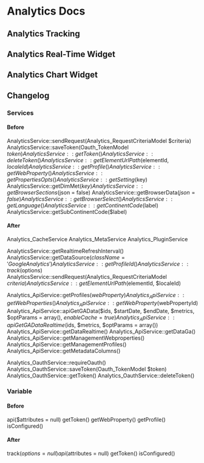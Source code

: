 # Analytics Docs

## Analytics Tracking

## Analytics Real-Time Widget

## Analytics Chart Widget

## Changelog

### Services

#### Before

AnalyticsService::sendRequest(Analytics_RequestCriteriaModel $criteria)
AnalyticsService::saveToken(Oauth_TokenModel $token)
AnalyticsService::getToken()
AnalyticsService::deleteToken()
AnalyticsService::getElementUrlPath($elementId, $localeId)
AnalyticsService::getProfile()
AnalyticsService::getWebProperty()
AnalyticsService::getPropertiesOpts()
AnalyticsService::getSetting($key)
AnalyticsService::getDimMet($key)
AnalyticsService::getBrowserSections($json = false)
AnalyticsService::getBrowserData($json = false)
AnalyticsService::getBrowserSelect()
AnalyticsService::getLanguage()
AnalyticsService::getContinentCode($label)
AnalyticsService::getSubContinentCode($label)

#### After

Analytics_CacheService
Analytics_MetaService
Analytics_PluginService

AnalyticsService::getRealtimeRefreshInterval()
AnalyticsService::getDataSource($className = 'GoogleAnalytics')
AnalyticsService::getProfileId()
AnalyticsService::track($options)
AnalyticsService::sendRequest(Analytics_RequestCriteriaModel $criteria)
AnalyticsService::getElementUrlPath($elementId, $localeId)

Analytics_ApiService::getProfiles($webProperty)
Analytics_ApiService::getWebProperties()
Analytics_ApiService::getWebProperty($webPropertyId)
Analytics_ApiService::apiGetGAData($ids, $startDate, $endDate, $metrics, $optParams = array(), $enableCache = true)
Analytics_ApiService::apiGetGADataRealtime($ids, $metrics, $optParams = array())
Analytics_ApiService::getDataRealtime()
Analytics_ApiService::getDataGa()
Analytics_ApiService::getManagementWebproperties()
Analytics_ApiService::getManagementProfiles()
Analytics_ApiService::getMetadataColumns()

Analytics_OauthService::requireOauth()
Analytics_OauthService::saveToken(Oauth_TokenModel $token)
Analytics_OauthService::getToken()
Analytics_OauthService::deleteToken()

### Variable

#### Before

api($attributes = null)
getToken()
getWebProperty()
getProfile()
isConfigured()

#### After

track($options = null)
api($attributes = null)
getToken()
isConfigured()
